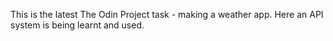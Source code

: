 This is the latest The Odin Project task - making a weather app.
Here an API system is being learnt and used.
